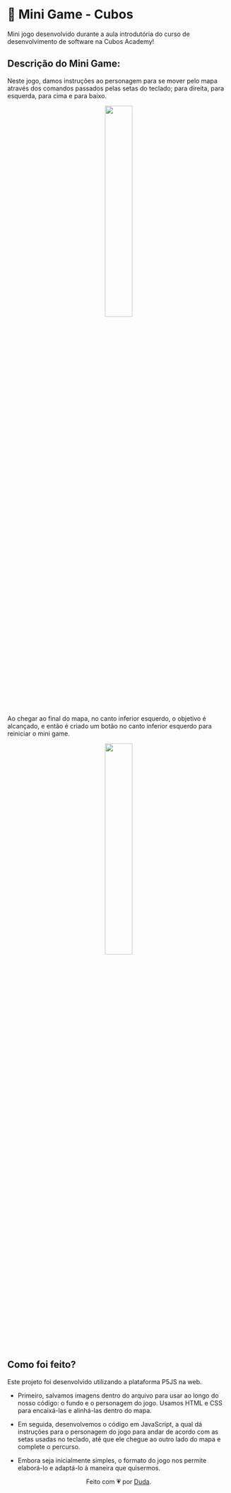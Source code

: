 # 👾 Mini Game - Cubos 

Mini jogo desenvolvido durante a aula introdutória do curso de desenvolvimento de software na Cubos Academy!

## Descrição do Mini Game:
Neste jogo, damos instruções ao personagem para se mover pelo mapa através dos comandos passados pelas setas do teclado; para direita, para esquerda, para cima e para baixo. 

<p align="center">
<img src="https://imgur.com/abnZbc3.png" width="35%">
</p>

Ao chegar ao final do mapa, no canto inferior esquerdo, o objetivo é alcançado, e então é criado um botão no canto inferior esquerdo para reiniciar o mini game.

<p align="center">
<img src="https://imgur.com/66OgPnW.png" width="35%">
</p>

## Como foi feito?
Este projeto foi desenvolvido utilizando a plataforma P5JS na web. 

- Primeiro, salvamos imagens dentro do arquivo para usar ao longo do nosso código: o fundo e o personagem do jogo.
Usamos HTML e CSS para encaixá-las e alinhá-las dentro do mapa.

- Em seguida, desenvolvemos o código em JavaScript, a qual dá instruções para o personagem do jogo para andar de acordo com as setas usadas no teclado, até que ele chegue ao outro lado do mapa e complete o percurso.

- Embora seja inicialmente simples, o formato do jogo nos permite elaborá-lo e adaptá-lo à maneira que quisermos.

<div align="center">Feito com 💗 por <a href="https://github.com/dudaamon">Duda</a>.</div>